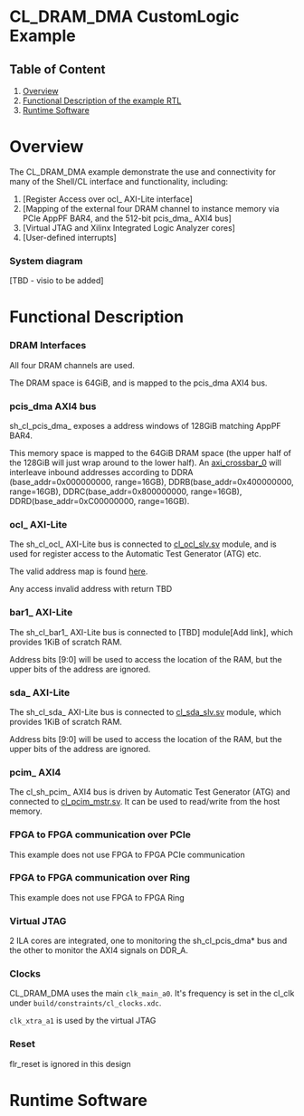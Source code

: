 # CL_DRAM_DMA CustomLogic Example

## Table of Content

1. [Overview](#overview)
2. [Functional Description of the example RTL](#functionalDescription)
3. [Runtime Software](#runtmieSoftware)


<a name="overview"></a>
# Overview  

The CL_DRAM_DMA example demonstrate the use and connectivity for many of the Shell/CL interface and functionality, including:

1) [Register Access over ocl_ AXI-Lite interface]  
2) [Mapping of the external four DRAM channel to instance memory via PCIe AppPF BAR4, and the 512-bit pcis_dma_ AXI4 bus]
3) [Virtual JTAG and Xilinx Integrated Logic Analyzer cores]
4) [User-defined interrupts]

### System diagram  

[TBD - visio to be added]

  
  
  
<a name="functionalDescription"></a>
# Functional Description

### DRAM Interfaces

All four DRAM channels are used.

The DRAM space is 64GiB, and is mapped to the pcis_dma AXI4 bus.

### pcis_dma AXI4 bus

sh_cl_pcis_dma_ exposes a address windows of 128GiB matching AppPF BAR4.

This memory space is mapped to the 64GiB DRAM space (the upper half of the 128GiB will just wrap around to the lower half). An [axi_crossbar_0](https://github.com/aws/aws-fpga/blob/develop_xdma/hdk/common/shell_current/design/ip/cl_axi_interconnect/hdl/cl_axi_interconnect.v) will interleave inbound addresses according to DDRA (base_addr=0x000000000, range=16GB), DDRB(base_addr=0x400000000, range=16GB), DDRC(base_addr=0x800000000, range=16GB), DDRD(base_addr=0xC00000000, range=16GB).


### ocl_ AXI-Lite

The sh_cl_ocl_ AXI-Lite bus is connected to [cl_ocl_slv.sv](https://github.com/aws/aws-fpga/blob/develop_xdma/hdk/cl/examples/cl_dram_dma/design/cl_ocl_slv.sv) module, and is used for register access to the Automatic Test Generator (ATG) etc.

The valid address map is found [here](./TBD).

Any access invalid address with return TBD


### bar1_ AXI-Lite

The sh_cl_bar1_ AXI-Lite bus is connected to [TBD] module[Add link], which provides 1KiB of scratch RAM.

Address bits [9:0] will be used to access the location of the RAM, but the upper bits of the address are ignored.


### sda_ AXI-Lite

The sh_cl_sda_ AXI-Lite bus is connected to [cl_sda_slv.sv](https://github.com/aws/aws-fpga/blob/develop_xdma/hdk/cl/examples/cl_dram_dma/design/cl_sda_slv.sv) module, which provides 1KiB of scratch RAM.

Address bits [9:0] will be used to access the location of the RAM, but the upper bits of the address are ignored.


### pcim_ AXI4

The cl_sh_pcim_  AXI4 bus is driven by Automatic Test Generator (ATG) and connected to [cl_pcim_mstr.sv](https://github.com/aws/aws-fpga/blob/develop_xdma/hdk/cl/examples/cl_dram_dma/design/cl_pcim_mstr.sv). It can be used to read/write from the host memory. 


### FPGA to FPGA communication over PCIe

This example does not use FPGA to FPGA PCIe communication

### FPGA to FPGA communication over Ring

This example does not use FPGA to FPGA Ring


### Virtual JTAG

2 ILA cores are integrated, one to monitoring the sh_cl_pcis_dma\* bus and the other to monitor the AXI4 signals on DDR_A.

### Clocks

CL_DRAM_DMA uses the main `clk_main_a0`.  It's frequency is set in the cl_clk under `build/constraints/cl_clocks.xdc`.

`clk_xtra_a1` is used by the virtual JTAG

### Reset

flr_reset is ignored in this design
  
  
  


<a name="runtimeSoftware"></a>
# Runtime Software

